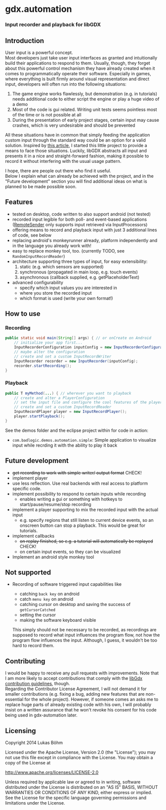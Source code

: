 # gdx.automation
### Input recorder and playback for libGDX

## Introduction
User input is a powerful concept.  
Most developers just take user input interfaces as granted and intuitionally build their applications to respond to them.
Usually, though, they forget about this powerful control mechanism they have already created when it comes to programmatically operate their software.
Especially in games, where everything is built firmly around visual representation and direct input, developers will often run into the following situations:
1. The game engine works flawlessly, but demonstration (e.g. in tutorials) needs additional code to either script the engine or play a huge video of a demo
2. Most of the code is gui related. Writing unit tests seems pointless most of the time or is not possible at all
3. During the presentation of early project stages, certain input may cause crashes, which is very undesirable and should be prevented

All these situations have in common that simply feeding the application custom input through the standard way could be an option for a valid solution.
Inspired by [this article](http://bitiotic.com/blog/2012/04/05/libgdx-test-automation-through-input-abuse/), I started this little project to provide a means to face those situations.
Luckily, libGDX abstracts all input and presents it in a nice and straight-forward fashion, making it possible to record it without interfering with the usual usage pattern.

I hope, there are people out there who find it useful.  
Below I explain what can already be achieved with the project, and in the "Future development" section you will find additional ideas on what is planned to be made possible soon.

## Features
* tested on desktop, code written to also support android (not tested)
* recorded input legible for both poll- and event-based applications  
  ([RemoteSender](https://github.com/libgdx/libgdx/blob/master/gdx/src/com/badlogic/gdx/input/RemoteSender.java) only supports input retrieved via InputProcessors)
* offering means to record and playback input with just 3 additional lines of code, see below
* replacing android's monkeyrunner already, platform independently and in the language you already work with!
* easy to replace monkey tool, too. (currently TODO, see `RandomInputRecordReader`)
* architecture supporting three types of input, for easy extensibility: 
  1. static (e.g. which sensors are supported)
  2. synchronous (propagated in main loop, e.g. touch events)
  3. asynchronous (callback supplied, e.g. getPlaceholderText)
* advanced configurability
  * specify which input values you are interested in
  * where you store the recorded input
  * which format is used (write your own format!)
  
## How to use
### Recording
```java
public static void main(String[] args) { // or onCreate on Android
	// initialize your app first...
	InputRecorderConfiguration inputConfig = new InputRecorderConfiguration();
	// maybe alter the configuration
	// create and set a custom InputRecordWriter
	InputRecorder recorder = new InputRecorder(inputConfig);
	recorder.startRecording();
}
```
### Playback
```java
public T myMethod(...) { // wherever you want to playback
	// create and alter a PlayerConfiguration
	// set the input file and configure the cool features of the player
	// create and set a custom InputRecordReader
	InputRecordPlayer player = new InputRecordPlayer();
	player.startPlayback();
}
```
See the demos folder and the eclipse project within for code in action:
* `com.badlogic.demos.automation.simple`: Simple application to visualize input while recrding it with the ability to play it back

## Future development
* ~~get recording to work with simple writer/ output format~~ CHECK!
* implement player
* use less reflection. Use real backends with real access to platform specific code.
* implement possibility to respond to certain inputs while recording
  * enables writing a gui or something with hotkeys to start/pause/resume/stop recording
* implement a player supporting to mix the recorded input with the actual input
  * e.g. specify regions that still listen to current device events, so an onscreen button can stop a playback.
    This would be great for tutorials.
* implement callbacks 
  * ~~on replay finished, so e.g. a tutorial will automatically be replayed~~ CHECK!
  * on certain input events, so they can be visualized
* Implement an android style monkey tool

## Not supported
* Recording of software triggered input capabilities like 
  * catching `back key` on android
  * catch `menu key` on android
  * catching cursor on desktop and saving the success of `getCursorCatched`
  * setting the cursor 
  * making the software keyboard visible
  
  This simply should not be necessary to be recorded, as recordings are supposed to record what input influences the program flow, not how the program flow influences the input.
  Although, I guess, it wouldn't be too hard to record them.

## Contributing
I would be happy to receive any pull requests with improvements.
Note that I am more likely to accept contributions that comply with the [libGdx contribution guidelines](https://github.com/libgdx/libgdx/wiki/Contributing), though.  
Regarding the Contributor License Agreement, I will not demand it for smaller contributions (e.g. fixing a bug, adding new features that are non-essential for the whole project).
However, if someone comes an asks me to replace huge parts of already existing code with his own, I will probably insist on a written assurance that he won't revoke his consent for his code being used in gdx-automation later.

## Licensing
Copyright 2014 Lukas Böhm

Licensed under the Apache License, Version 2.0 (the "License");
you may not use this file except in compliance with the License.
You may obtain a copy of the License at

   http://www.apache.org/licenses/LICENSE-2.0

Unless required by applicable law or agreed to in writing, software
distributed under the License is distributed on an "AS IS" BASIS,
WITHOUT WARRANTIES OR CONDITIONS OF ANY KIND, either express or implied.
See the License for the specific language governing permissions and
limitations under the License.
